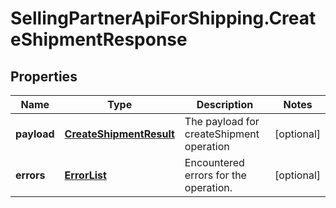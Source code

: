 # SellingPartnerApiForShipping.CreateShipmentResponse

## Properties
Name | Type | Description | Notes
------------ | ------------- | ------------- | -------------
**payload** | [**CreateShipmentResult**](CreateShipmentResult.md) | The payload for createShipment operation | [optional] 
**errors** | [**ErrorList**](ErrorList.md) | Encountered errors for the operation. | [optional] 



